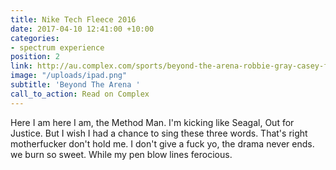 ```yaml
---
title: Nike Tech Fleece 2016
date: 2017-04-10 12:41:00 +10:00
categories:
- spectrum experience
position: 2
link: http://au.complex.com/sports/beyond-the-arena-robbie-gray-casey-foley-kim-ravaillion
image: "/uploads/ipad.png"
subtitle: 'Beyond The Arena '
call_to_action: Read on Complex
---
```


Here I am here I am, the Method Man. I'm kicking like Seagal, Out for Justice. But I wish I had a chance to sing these three words. That's right motherfucker don't hold me. I don't give a fuck yo, the drama never ends. we burn so sweet. While my pen blow lines ferocious.